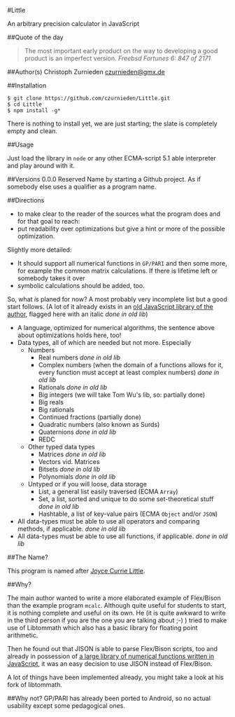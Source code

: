 #Little

An arbitrary precision calculator in JavaScript

##Quote of the day

>The most important early product on the way to developing a good product is an imperfect version.
>*Freebsd Fortunes 6:  847 of 2171*

##Author(s)
Christoph Zurnieden <czurnieden@gmx.de>

##Installation

```shell
$ git clone https://github.com/czurnieden/Little.git
$ cd Little
$ npm install -g*
```
There is nothing to install yet, we are just starting; the slate is completely empty and clean.

##Usage

Just load the library in `node` or any other ECMA-script 5.1 able interpreter and play around with it.

##Versions
0.0.0 <INITIAL> Reserved Name by starting a Github project. As if somebody else uses a qualifier as a program name.

##Directions

* to make clear to the reader of the sources what the program does and for that goal to reach: 
* put readability over optimizations but give a hint or more of the possible optimization.

Slightly more detailed:

* It should support all numerical functions in `GP/PARI` and then some more, for example the common matrix calculations. If there is lifetime left or somebody takes it over 
* symbolic calculations should be added, too.

So, what *is* planed for now? A most probably very incomplete list but a good start follows. (A lot of it already exists in an [old JavaScript library of the author](http://pragmath.sourceforge.net/), flagged here with an italic *done in old lib*)

* A language, optimized for numerical algorithms, the sentence above about optimizations holds here, too!
* Data types, all of which are needed but not more. Especially
  * Numbers
    * Real numbers *done in old lib*
    * Complex numbers (when the domain of a functions allows for it, every function must accept at least complex numbers) *done in old lib*
    * Rationals *done in old lib*
    * Big integers (we will take Tom Wu's lib, so: partially done)
    * Big reals
    * Big rationals
    * Continued fractions (partially done)
    * Quadratic numbers (also known as Surds)
    * Quaternions *done in old lib*
    * REDC
  * Other typed data types
    * Matrices *done in old lib*
    * Vectors vid. Matrices
    * Bitsets *done in old lib*
    * Polynomials *done in old lib*
  * Untyped or if you will loose, data storage
    * List, a general list easily traversed (ECMA `Array`)
    * Set, a list, sorted and unique to do some set-theoretical stuff *done in old lib*
    * Hashtable, a list of key-value pairs (ECMA `Object` and/or `JSON`)
* All data-types must be able to use all operators and comparing methods, if applicable. *done in old lib*
* All data-types must be able to use all functions, if applicable. *done in old lib*

##The Name?

This program is named after [Joyce Currie Little](http://www.women.cs.cmu.edu/ada/Resources/Women/#Joyce%20CurrieLittle).

##Why?

The main author wanted to write a more elaborated example of Flex/Bison than the example program `mcalc`. Although quite useful for students to start, it is nothing complete and useful on its own. He (it is quite awkward to write in the third person if you are the one you are talking about ;-) ) tried to make use of Libtommath which also has a basic library for floating point arithmetic.

Then he found out that JISON is able to parse Flex/Bison scripts, too and already in possession of [a large library of numerical functions written in JavaScript](http://pragmath.sourceforge.net/), it was an easy decision to use JISON instead of Flex/Bison.

A lot of things have been implemented already, you might take a look at his fork of libtommath.

##Why not?
GP/PARI has already been ported to Android, so no actual usability except some pedagogical ones.




